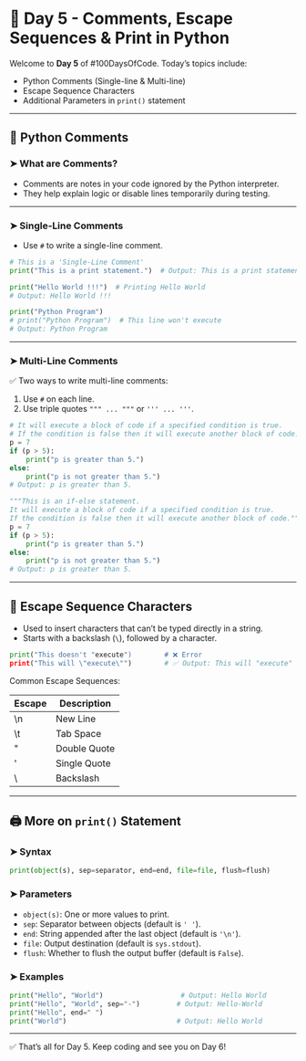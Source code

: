 # 🚀 Day 5 - Comments, Escape Sequences & Print in Python

Welcome to **Day 5** of #100DaysOfCode. Today’s topics include:

- Python Comments (Single-line & Multi-line)
- Escape Sequence Characters
- Additional Parameters in `print()` statement

---

## 📝 Python Comments

### ➤ What are Comments?
- Comments are notes in your code ignored by the Python interpreter.
- They help explain logic or disable lines temporarily during testing.

---

### ➤ Single-Line Comments
- Use `#` to write a single-line comment.

```python
# This is a 'Single-Line Comment'
print("This is a print statement.")  # Output: This is a print statement.

print("Hello World !!!")  # Printing Hello World
# Output: Hello World !!!

print("Python Program")
# print("Python Program")  # This line won't execute
# Output: Python Program
```

---

### ➤ Multi-Line Comments

✅ Two ways to write multi-line comments:

1. Use `#` on each line.
2. Use triple quotes `""" ... """` or `''' ... '''`.

```python
# It will execute a block of code if a specified condition is true.
# If the condition is false then it will execute another block of code.
p = 7
if (p > 5):
    print("p is greater than 5.")
else:
    print("p is not greater than 5.")
# Output: p is greater than 5.
```

```python
"""This is an if-else statement.
It will execute a block of code if a specified condition is true.
If the condition is false then it will execute another block of code."""
p = 7
if (p > 5):
    print("p is greater than 5.")
else:
    print("p is not greater than 5.")
# Output: p is greater than 5.
```

---

## 🔡 Escape Sequence Characters

- Used to insert characters that can’t be typed directly in a string.
- Starts with a backslash (`\`), followed by a character.

```python
print("This doesn't "execute")        # ❌ Error
print("This will \"execute\"")        # ✅ Output: This will "execute"
```

Common Escape Sequences:

| Escape | Description        |
|--------|--------------------|
| \n     | New Line           |
| \t     | Tab Space          |
| \"     | Double Quote       |
| \'     | Single Quote       |
| \\     | Backslash          |

---

## 🖨️ More on `print()` Statement

### ➤ Syntax

```python
print(object(s), sep=separator, end=end, file=file, flush=flush)
```

### ➤ Parameters

- `object(s)`: One or more values to print.
- `sep`: Separator between objects (default is `' '`).
- `end`: String appended after the last object (default is `'\n'`).
- `file`: Output destination (default is `sys.stdout`).
- `flush`: Whether to flush the output buffer (default is `False`).

### ➤ Examples

```python
print("Hello", "World")                   # Output: Hello World
print("Hello", "World", sep="-")         # Output: Hello-World
print("Hello", end=" ")                  
print("World")                           # Output: Hello World
```

---

✅ That’s all for Day 5. Keep coding and see you on Day 6!

